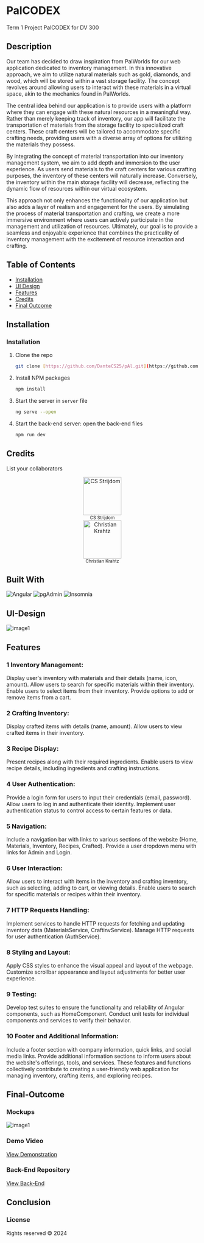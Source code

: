 # PalCODEX
 Term 1 Project PalCODEX for DV 300

## Description

Our team has decided to draw inspiration from PalWorlds for our web application dedicated to inventory management. In this innovative approach, we aim to utilize natural materials such as gold, diamonds, and wood, which will be stored within a vast storage facility. The concept revolves around allowing users to interact with these materials in a virtual space, akin to the mechanics found in PalWorlds.

The central idea behind our application is to provide users with a platform where they can engage with these natural resources in a meaningful way. Rather than merely keeping track of inventory, our app will facilitate the transportation of materials from the storage facility to specialized craft centers. These craft centers will be tailored to accommodate specific crafting needs, providing users with a diverse array of options for utilizing the materials they possess.

By integrating the concept of material transportation into our inventory management system, we aim to add depth and immersion to the user experience. As users send materials to the craft centers for various crafting purposes, the inventory of these centers will naturally increase. Conversely, the inventory within the main storage facility will decrease, reflecting the dynamic flow of resources within our virtual ecosystem.

This approach not only enhances the functionality of our application but also adds a layer of realism and engagement for the users. By simulating the process of material transportation and crafting, we create a more immersive environment where users can actively participate in the management and utilization of resources. Ultimately, our goal is to provide a seamless and enjoyable experience that combines the practicality of inventory management with the excitement of resource interaction and crafting.

## Table of Contents

- [Installation](#installation)
- [UI Design](#ui-design)
- [Features](#features)
- [Credits](#credits)
- [Final Outcome](#final-outcome)

## Installation

### Installation


1. Clone the repo
   ```sh
   git clone [https://github.com/DanteCS25/pAl.git](https://github.com/DanteCS25/PalCODEX.git)
   ```
2. Install NPM packages
   ```sh
   npm install
   ```
4. Start the server in `server` file
   ```sh
   ng serve --open
   ```
5. Start the back-end server: open the back-end files
   ```sh
   npm run dev
   ```


 ## Credits

List your collaborators

<div style="text-align: center;">
    <a href="https://github.com/DanteCS25">
       <img src="src\assest\Dante.jpg" alt="CS Strijdom" width="100px">
    </a>
    <br>
    <sub>CS Strijdom</sub>
  </div>

  <div style="text-align: center;">
    <a href="https://github.com/CWKrahtz">
       <img src="src\assets\yess.gif" alt="Christian Krahtz" width="100px">
    </a>
    <br>
    <sub>Christian Krahtz</sub>
  </div>


## Built With

![Angular](https://img.shields.io/badge/Built_with-Angular-red?logo=angular&style=flat-square)
![pgAdmin](https://img.shields.io/badge/Built_with-pgAdmin-blue?logo=pgAdmin&style=flat-square)
![Insomnia](https://img.shields.io/badge/Built_with-Insomnia-purple?logo=insomnia&style=flat-square)

## UI-Design

![image1](src/assets/Design.png)

## Features

### 1 Inventory Management:

Display user's inventory with materials and their details (name, icon, amount).
Allow users to search for specific materials within their inventory.
Enable users to select items from their inventory.
Provide options to add or remove items from a cart.

### 2 Crafting Inventory:

Display crafted items with details (name, amount).
Allow users to view crafted items in their inventory.

### 3 Recipe Display:

Present recipes along with their required ingredients.
Enable users to view recipe details, including ingredients and crafting instructions.

### 4 User Authentication:

Provide a login form for users to input their credentials (email, password).
Allow users to log in and authenticate their identity.
Implement user authentication status to control access to certain features or data.

### 5 Navigation:

Include a navigation bar with links to various sections of the website (Home, Materials, Inventory, Recipes, Crafted).
Provide a user dropdown menu with links for Admin and Login.

### 6 User Interaction:

Allow users to interact with items in the inventory and crafting inventory, such as selecting, adding to cart, or viewing details.
Enable users to search for specific materials or recipes within their inventory.

### 7 HTTP Requests Handling:

Implement services to handle HTTP requests for fetching and updating inventory data (MaterialsService, CraftinvService).
Manage HTTP requests for user authentication (AuthService).

### 8 Styling and Layout:

Apply CSS styles to enhance the visual appeal and layout of the webpage.
Customize scrollbar appearance and layout adjustments for better user experience.
### 9 Testing:

Develop test suites to ensure the functionality and reliability of Angular components, such as HomeComponent.
Conduct unit tests for individual components and services to verify their behavior.

### 10 Footer and Additional Information:

Include a footer section with company information, quick links, and social media links.
Provide additional information sections to inform users about the website's offerings, tools, and services.
These features and functions collectively contribute to creating a user-friendly web application for managing inventory, crafting items, and exploring recipes.

## Final-Outcome

### Mockups

![image1](src/assets/Mockup1.png)

### Demo Video

[View Demonstration](https://youtu.be/0DTvJQb8ZCk)

### Back-End Repository

[View Back-End](https://github.com/CWKrahtz/palcodex_backend.git)

## Conclusion
### License
Rights reserved © 2024

 

